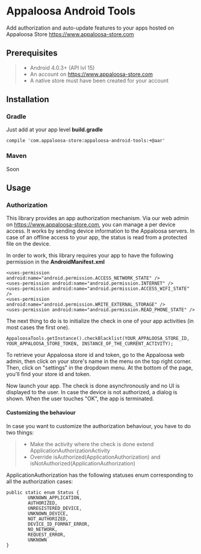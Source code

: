 # Appaloosa Android Tools

Add authorization and auto-update features to your apps hosted on Appaloosa Store https://www.appaloosa-store.com

## Prerequisites

> - Android 4.0.3+ (API lvl 15)
> - An account on https://www.appaloosa-store.com
> - A native store must have been created for your account

## Installation

### Gradle
Just add at your app level **build.gradle**
```
compile 'com.appaloosa-store:appaloosa-android-tools:+@aar'
```

### Maven
Soon

## Usage

### Authorization
This library provides an app authorization mechanism. Via our web admin on https://www.appaloosa-store.com, you can manage a per device access. It works by sending device information to the Appaloosa servers. In case of an offline access to your app, the status is read from a protected file on the device.

In order to work, this library requires your app to have the following permission in the **AndroidManifest.xml**

```
<uses-permission android:name="android.permission.ACCESS_NETWORK_STATE" />
<uses-permission android:name="android.permission.INTERNET" />
<uses-permission android:name="android.permission.ACCESS_WIFI_STATE" />
<uses-permission android:name="android.permission.WRITE_EXTERNAL_STORAGE" />
<uses-permission android:name="android.permission.READ_PHONE_STATE" />
```

The next thing to do is to initialize the check in one of your app activities (in most cases the first one).

```
AppaloosaTools.getInstance().checkBlacklist(YOUR_APPALOOSA_STORE_ID, YOUR_APPALOOSA_STORE_TOKEN, INSTANCE_OF_THE_CURRENT_ACTIVITY);
```

To retrieve your Appaloosa store id and token, go to the Appaloosa web admin, then click on your store's name in the menu on the top right corner. Then, click on "settings" in the dropdown menu. At the bottom of the page, you'll find your store id and token.

Now launch your app. The check is done asynchronously and no UI is displayed to the user. In case the device is not authorized, a dialog is shown. When the user touches "OK", the app is terminated.

#### Customizing the behaviour
In case you want to customize the authorization behaviour, you have to do two things:

> - Make the activity where the check is done extend ApplicationAuthorizationActivity
> - Override isAuthorized(ApplicationAuthorization) and isNotAuthorized(ApplicationAuthorization)

ApplicationAuthorization has the following statuses enum corresponding to all the authorization cases: 
```
public static enum Status {
        UNKNOWN_APPLICATION,
        AUTHORIZED,
        UNREGISTERED_DEVICE,
        UNKNOWN_DEVICE,
        NOT_AUTHORIZED,
        DEVICE_ID_FORMAT_ERROR,
        NO_NETWORK,
        REQUEST_ERROR,
        UNKNOWN
}    
```
